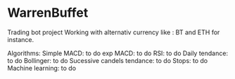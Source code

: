 # WarrenBuffet

Trading bot project
Working with alternativ currency like : BT and ETH for instance.

Algorithms:
Simple MACD: to do
exp MACD: to do 
RSI: to do
Daily tendance: to do
Bollinger: to do
Sucessive candels tendance: to do
Stops: to do
Machine learning: to do
